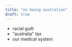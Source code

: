 ```yaml
---
title: "on being australian"
draft: true
---
```


- racial guilt
- "australia" tax
- our medical system